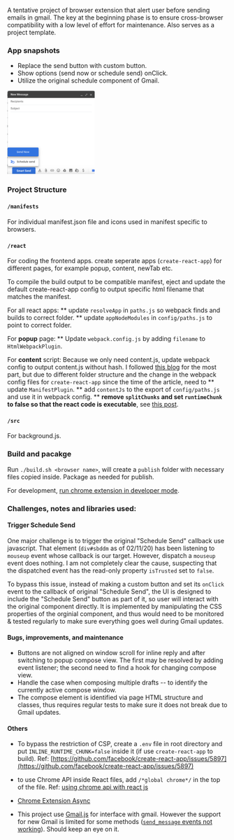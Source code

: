 A tentative project of browser extension that alert user before sending emails in gmail. The key at the beginning phase is to ensure cross-browser compatibility with a low level of effort for maintenance. Also serves as a project template.

### App snapshots
* Replace the send button with custom button.
* Show options (send now or schedule send) onClick.
* Utilize the original schedule component of Gmail.

<img src="./standalone.png" width="200">

### Project Structure

#### `/manifests`
For individual manifest.json file and icons used in manifest specific to browsers.

#### `/react`
For coding the frontend apps. create seperate apps (`create-react-app`) for different pages, for example popup, content, newTab etc.

To compile the build output to be compatible manifest, eject and update the default create-react-app config to output specific html filename that matches the manifest.

For all react apps:
** update `resolveApp` in `paths.js` so webpack finds and builds to correct folder.
** update `appNodeModules` in `config/paths.js` to point to correct folder.

For **popup** page: 
** Update `webpack.config.js` by adding `filename` to `HtmlWebpackPlugin`.

For **content** script:
Because we only need content.js, update webpack config to output content.js without hash. I followed [this blog](https://itnext.io/create-chrome-extension-with-reactjs-using-inject-page-strategy-137650de1f39#3996) for the most part, but due to different folder structure and the change in the webpack config files for `create-react-app` since the time of the article, need to 
** update `ManifestPlugin`.
** add `contentJs` to the export of `config/paths.js` and use it in webpack config.
** **remove `splitChunks` and set `runtimeChunk` to false so that the react code is executable**, see [this post](https://stackoverflow.com/questions/57270855/chrome-extension-content-script-not-injecting-to-the-dom-when-built-with-reactjs).

#### `/src`
For background.js.

### Build and pacakge
Run `./build.sh <browser name>`, will create a `publish` folder with necessary files copied inside. Package as needed for publish.

For development, [run chrome extension in developer mode](https://developer.chrome.com/extensions/getstarted).

### Challenges, notes and libraries used:
#### Trigger Schedule Send
One major challenge is to trigger the original "Schedule Send" callback use javascript. That element (`div#sbddm` as of 02/11/20) has been listening to `mouseup` event whose callback is our target. However, dispatch a `mouseup` event does nothing. I am not completely clear the cause, suspecting that the dispatched event has the read-only property `isTrusted` set to `false`. 

To bypass this issue, instead of making a custom button and set its `onClick` event to the callback of original "Schedule Send", the UI is designed to include the "Schedule Send" button as part of it, so user will interact with the original component directly. It is implemented by manipulating the CSS properties of the orginial component, and thus would need to be monitored & tested regularly to make sure everything goes well during Gmail updates.

#### Bugs, improvements, and maintenance
* Buttons are not aligned on window scroll for inline reply and after switching to popup compose view. The first may be resolved by adding event listener; the second need to find a hook for changing compose view.
* Handle the case when composing multiple drafts -- to identify the currently active compose window.
* The compose element is identified via page HTML structure and classes, thus requires regular tests to make sure it does not break due to Gmail updates.

#### Others
* To bypass the restriction of CSP, create a `.env` file in root directory and put `INLINE_RUNTIME_CHUNK=false` inside it (if use `create-react-app` to build). Ref: [https://github.com/facebook/create-react-app/issues/5897](https://github.com/facebook/create-react-app/issues/5897)
* to use Chrome API inside React files, add `/*global chrome*/` in the top of the file. Ref: [using chrome api with react js](https://stackoverflow.com/questions/51411447/using-chrome-api-with-react-js)
* [Chrome Extension Async](https://github.com/KeithHenry/chromeExtensionAsync)

* This project use [Gmail.js](https://github.com/KartikTalwar/gmail.js) for interface with gmail. However the support for new Gmail is limited for some methods ([`send_message` events not working](https://github.com/KartikTalwar/gmail.js/issues/601)). Should keep an eye on it.
